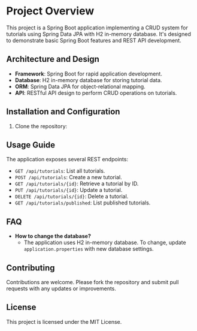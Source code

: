 # Project Overview

This project is a Spring Boot application implementing a CRUD system for tutorials using Spring Data JPA with H2 in-memory database. It's designed to demonstrate basic Spring Boot features and REST API development.

## Architecture and Design

- **Framework**: Spring Boot for rapid application development.
- **Database**: H2 in-memory database for storing tutorial data.
- **ORM**: Spring Data JPA for object-relational mapping.
- **API**: RESTful API design to perform CRUD operations on tutorials.

## Installation and Configuration

1. Clone the repository:

## Usage Guide

The application exposes several REST endpoints:

- `GET /api/tutorials`: List all tutorials.
- `POST /api/tutorials`: Create a new tutorial.
- `GET /api/tutorials/{id}`: Retrieve a tutorial by ID.
- `PUT /api/tutorials/{id}`: Update a tutorial.
- `DELETE /api/tutorials/{id}`: Delete a tutorial.
- `GET /api/tutorials/published`: List published tutorials.

## FAQ

- **How to change the database?**
  - The application uses H2 in-memory database. To change, update `application.properties` with new database settings.

## Contributing

Contributions are welcome. Please fork the repository and submit pull requests with any updates or improvements.

## License

This project is licensed under the MIT License.
